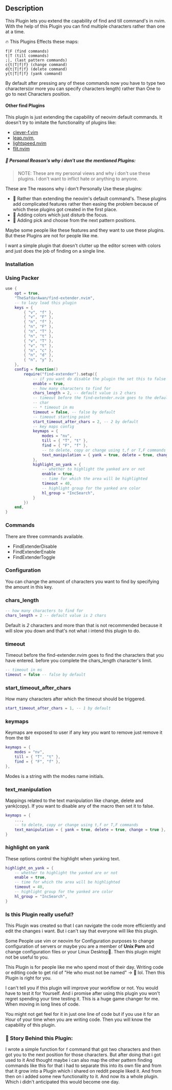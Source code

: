 ## Description

This Plugin lets you extend the capability of find and till command's in nvim. With the help
of this Plugin you can find multiple characters rather than one at a time.

🔥 This Plugins Effects these maps:

    f|F (find commands)
    t|T (till commands)
    ;|, (last pattern commands)
    c{t|T|f|f} (change command)
    d{t|T|f|f} (delete command)
    y{t|T|f|f} (yank command)

By default after pressing any of these commands now you have to type two
characters(or more you can specify characters length) rather than One to
go to next Characters position.

#### Other find Plugins

This plugin is just extending the capability of neovim default commands.
It doesn't try to imitate the functionality of plugins like:

- [clever-f.vim](https://github.com/rhysd/clever-f.vim)
- [leap.nvim](https://github.com/ggandor/leap.nvim),
- [lightspeed.nvim](https://github.com/ggandor/lightspeed.nvim)
- [flit.nvim](https://github.com/ggandor/flit.nvim/)

##### 🎯 Personal Reason's why i don't use the mentioned Plugins:<br>

> NOTE: These are my personal views and why i don't use these plugins. I don't
> want to inflict hate or anything to anyone.

These are The reasons why i don't Personally Use these plugins:

- 🧧 Rather than extending the neovim's default command's. These plugins add
  complicated features rather then easing the problem because of which these
  plugins got created in the first place.
- 🌈 Adding colors which just disturb the focus.
- 🔭 Adding pick and choose from the next pattern positions.

Maybe some people like these features and they want to use these plugins. But
these Plugins are not for people like me.

I want a simple plugin that doesn't clutter up the editor screen with colors and
just does the job of finding on a single line.

### Installation

### Using Packer

```lua
use {
    opt = true,
    "TheSafdarAwan/find-extender.nvim",
    -- to lazy load this plugin
    keys = {
        { "v", "f" },
        { "v", "F" },
        { "n", "f" },
        { "n", "F" },
        { "n", "T" },
        { "n", "t" },
        { "v", "T" },
        { "v", "t" },
        { "n", "c" },
        { "n", "d" },
        { "n", "y" },
    },
    config = function()
        require("find-extender").setup({
            -- if you want do disable the plugin the set this to false
            enable = true,
            -- how many characters to find for
            chars_length = 2, -- default value is 2 chars
            -- timeout before the find-extender.nvim goes to the default behavior to find 1
            -- char
            -- * timeout in ms
            timeout = false, -- false by default
            -- timeout starting point
            start_timeout_after_chars = 2, -- 2 by default
            -- key maps config
            keymaps = {
                modes = "nv",
                till = { "T", "t" },
                find = { "F", "f" },
                -- to delete, copy or change using t,f or T,F commands
                text_manipulation = { yank = true, delete = true, change = true },
            },
            highlight_on_yank = {
                -- whether to highlight the yanked are or not
                enable = true,
                -- time for which the area will be highlighted
                timeout = 40,
                -- highlight group for the yanked are color
                hl_group = "IncSearch",
            }
        })
    end,
}
```

### Commands

There are three commands available.

- FindExtenderDisable
- FindExtenderEnable
- FindExtenderToggle

### Configuration

You can change the amount of characters you want to find by specifying the amount in
this key.

### chars_length

```lua
-- how many characters to find for
chars_length = 2 -- default value is 2 chars
```

Default is _2_ characters and more than that is not recommended because it will slow you down
and that's not what i intend this plugin to do.

### timeout

Timeout before the find-extender.nvim goes to find the characters that you have entered.
before you complete the chars_length character's limit.

```lua
-- timeout in ms
timeout = false -- false by default
```

### start_timeout_after_chars

How many characters after which the timeout should be triggered.

```lua
start_timeout_after_chars = 1, -- 1 by default
```

### keymaps

Keymaps are exposed to user if any key you want to remove just remove it from the
tbl

```lua
keymaps = {
    modes = "nv",
    till = { "T", "t" },
    find = { "F", "f" },
},
```

Modes is a string with the modes name initials.

### text_manipulation

Mappings related to the text manipulation like change, delete and yank(copy).
If you want to disable any of the macro then set it to false.

```lua
keymaps = {
    ...,
    -- to delete, copy or change using t,f or T,F commands
    text_manipulation = { yank = true, delete = true, change = true },
}
```

### highlight on yank

These options control the highlight when yanking text.

```lua
highlight_on_yank = {
    -- whether to highlight the yanked are or not
    enable = true,
    -- time for which the area will be highlighted
    timeout = 40,
    -- highlight group for the yanked are color
    hl_group = "IncSearch",
}
```

### Is this Plugin really useful?

This Plugin was created so that I can navigate the code more efficiently and edit
the changes i want. But i can't say that everyone will like this plugin.

Some People use vim or neovim for Configuration purposes to change configuration
of servers or maybe you are a member of **Unix Porn** and change configuration
files or your Linux Desktop🐧. Then this plugin might not be useful to you.

This Plugin is for people like me who spend most of their day. Writing code or
editing code to get rid of "He who must not be named" -> 🐞 lol. Then this Plugin
is right for you.

I can't tell you if this plugin will improve your workflow or not. You would have
to test it for Yourself. And i promise after using this plugin you won't regret
spending your time testing it. This is a huge game changer for me. When moving
in long lines of code.

You might not get feel for it in just one line of code but if you use it for an
Hour of your time when you are writing code. Then you will know the capability of
this plugin.

### 🌃 Story Behind this Plugin:

I wrote a simple function for `f` command that got two characters and then got
you to the next position for those characters. But after doing that i got used to
it And thought maybe i can also map the other pattern finding commands like this
for that i had to separate this into its own file and from that it grow into a
Plugin which i shared on reddit people liked it. And from then on i added some
new functionality to it. And now its a whole plugin. Which i didn't anticipated
this would become one day.
